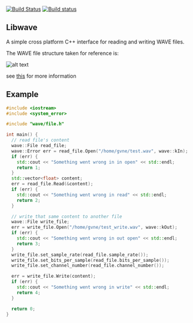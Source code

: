 [![Build Status](https://travis-ci.org/audionamix/wave.svg?branch=master)](https://travis-ci.org/audionamix/wave)
[![Build status](https://ci.appveyor.com/api/projects/status/0gja3xsvxa79kjm0?svg=true)](https://ci.appveyor.com/project/Audionamix/wave)


## Libwave
A simple cross platform C++ interface for reading and writing WAVE files.

The WAVE file structure taken for reference is:

![alt text](http://i.stack.imgur.com/ITplE.gif)

see [this](http://stackoverflow.com/questions/13660777/c-reading-the-data-part-of-a-wav-file) for more information


## Example
~~~~~~~~~~cpp
#include <iostream>
#include <system_error>

#include "wave/file.h"

int main() {
  // read file's content
  wave::File read_file;
  wave::Error err = read_file.Open("/home/gvne/test.wav", wave::kIn);
  if (err) {
    std::cout << "Something went wrong in in open" << std::endl;
    return 1;
  }
  std::vector<float> content;
  err = read_file.Read(&content);
  if (err) {
    std::cout << "Something went wrong in read" << std::endl;
    return 2;
  }

  // write that same content to another file
  wave::File write_file;
  err = write_file.Open("/home/gvne/test_write.wav", wave::kOut);
  if (err) {
    std::cout << "Something went wrong in out open" << std::endl;
    return 3;
  }
  write_file.set_sample_rate(read_file.sample_rate());
  write_file.set_bits_per_sample(read_file.bits_per_sample());
  write_file.set_channel_number(read_file.channel_number());

  err = write_file.Write(content);
  if (err) {
    std::cout << "Something went wrong in write" << std::endl;
    return 4;
  }

  return 0;
}
~~~~~~~~~~
